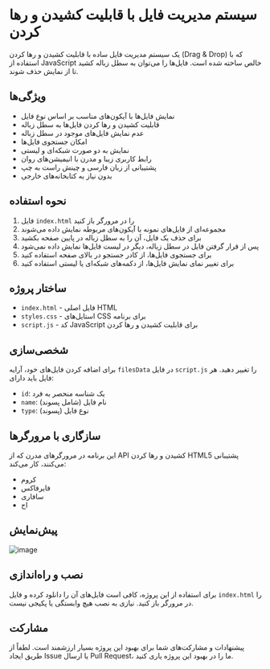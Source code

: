 # سیستم مدیریت فایل با قابلیت کشیدن و رها کردن

یک سیستم مدیریت فایل ساده با قابلیت کشیدن و رها کردن (Drag & Drop) که با استفاده از JavaScript خالص ساخته شده است. فایل‌ها را می‌توان به سطل زباله کشید تا از نمایش حذف شوند.

## ویژگی‌ها

- نمایش فایل‌ها با آیکون‌های مناسب بر اساس نوع فایل
- قابلیت کشیدن و رها کردن فایل‌ها به سطل زباله
- عدم نمایش فایل‌های موجود در سطل زباله
- امکان جستجوی فایل‌ها
- نمایش به دو صورت شبکه‌ای و لیستی
- رابط کاربری زیبا و مدرن با انیمیشن‌های روان
- پشتیبانی از زبان فارسی و چینش راست به چپ
- بدون نیاز به کتابخانه‌های خارجی

## نحوه استفاده

1. فایل `index.html` را در مرورگر باز کنید
2. مجموعه‌ای از فایل‌های نمونه با آیکون‌های مربوطه نمایش داده می‌شوند
3. برای حذف یک فایل، آن را به سطل زباله در پایین صفحه بکشید
4. پس از قرار گرفتن فایل در سطل زباله، دیگر در لیست فایل‌ها نمایش داده نمی‌شود
5. برای جستجوی فایل‌ها، از کادر جستجو در بالای صفحه استفاده کنید
6. برای تغییر نمای نمایش فایل‌ها، از دکمه‌های شبکه‌ای یا لیستی استفاده کنید

## ساختار پروژه

- `index.html` - فایل اصلی HTML
- `styles.css` - استایل‌های CSS برای برنامه
- `script.js` - کد JavaScript برای قابلیت کشیدن و رها کردن

## شخصی‌سازی

برای اضافه کردن فایل‌های خود، آرایه `filesData` در فایل `script.js` را تغییر دهید. هر فایل باید دارای:
- `id`: یک شناسه منحصر به فرد
- `name`: نام فایل (شامل پسوند)
- `type`: نوع فایل (پسوند)

## سازگاری با مرورگرها

این برنامه در مرورگرهای مدرن که از API کشیدن و رها کردن HTML5 پشتیبانی می‌کنند، کار می‌کند:
- کروم
- فایرفاکس
- سافاری
- اج

## پیش‌نمایش

![image](https://github.com/user-attachments/assets/2f4b3c46-fe75-45bc-ba6c-34fb34865262)

## نصب و راه‌اندازی

برای استفاده از این پروژه، کافی است فایل‌های آن را دانلود کرده و فایل `index.html` را در مرورگر باز کنید. نیازی به نصب هیچ وابستگی یا پکیجی نیست.

## مشارکت

پیشنهادات و مشارکت‌های شما برای بهبود این پروژه بسیار ارزشمند است. لطفاً از طریق ایجاد Issue یا ارسال Pull Request، ما را در بهبود این پروژه یاری کنید. 
